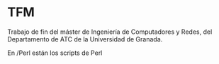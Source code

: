TFM
===

Trabajo de fin del máster de Ingeniería de Computadores y Redes, del Departamento de ATC de la Universidad de Granada.

En /Perl están los scripts de Perl
